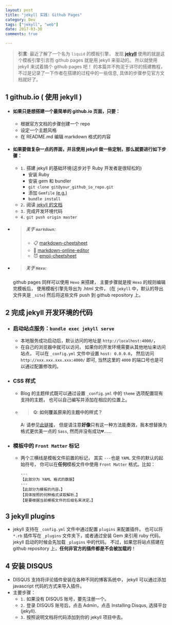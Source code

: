 ```yaml
---
layout: post
title: "jekyll 实践: Github Pages"
category: Dev
tags: ["jekyll", "web"]
date: 2017-03-30
comments: true

---
```


>**引言**:
最近了解了一个名为 `liquid` 的模板引擎，
发现 [**jekyll**](https://jekyllrb.com/) 使用的就是这个模板引擎引言而 github pages 就是用 jekyll 来驱动的。
所以就使用 jekyll 来试着搞个 github pages 吧！
的本篇并不拘泥于详尽的搭建教程，
不过是记录了一下作者在搭建的过程中的一些信息,
具体的步骤参见官方文档就好了。


## **1  github.io ( 使用 jekyll )**

- #### 如果只是想搭建一个最简单的 github.io 页面，只要：
    - 根据官方文档的步骤创建一个 repo
    - 设定一个主题风格
    - 在 README.md 编辑 markdown 格式的内容

- #### 如果要做复杂一点的界面，并且使用 jekyll 做一些定制，那么就要进行如下步骤：
    - ``1.`` 搭建 jekyll 的基础环境(这步对于 Ruby 开发者是很轻松的)
      - 安装 Ruby
      - 安装 gem 和 bundler
      - `git clone git@your_github_io_repo.git`
      - 添加 `Gemfile` [(e.g.)](https://github.com/mccg/mccg.github.io/blob/master/Gemfile)
      - `bundle install`
    - ``2.`` 阅读 [jekyll 的文档](https://jekyllrb.com/docs/home/)
    - ``3.`` 完成开发环境代码
    - ``4.`` `git push origin master`

- >##### 关于 `markdown`:
  >- :clipboard: [markdown-cheetsheet](https://github.com/adam-p/markdown-here/wiki/Markdown-Cheatsheet)
  >- :pencil: [markdown-online-editor](https://jbt.github.io/markdown-editor/)
  >- :smiling_imp:  [emoji-cheetsheet](https://www.webpagefx.com/tools/emoji-cheat-sheet/)

- >##### 关于 `Hexo`:
  github pages 同样可以使用 `Hexo` 来搭建，
  主要步骤就是按 `Hexo` 的规则编辑完模板后，
  使用模板引擎先导出为 .html 文件，
  (在 `jekyll` 中，默认的导出文件夹是 `_site`)
  然后将这些文件 push 到 github repository 上。

## **2 完成 jekyll 开发环境的代码**

- ### 启动站点服务：`bundle exec jekyll serve`
  - 本地服务成功启动后，默认访问的地址是 `http://localhost:4000/`，
  - 在自己的浏览器中就可以访问，
    如果你的开发环境需要从其他地址来访问站点，
    可以在 `_config.yml` 文件中设置 `host: 0.0.0.0`，
    然后访问 `http://xxx.xxx.xxx.xxx:4000/` 即可,
    当然这里的 `4000` 的端口号也是可以通过配置修改的。

- ### CSS 样式
  - Blog 的主题样式既可以通过设置 `_config.yml` 中的 `theme` 选项配置现有支持的主题，
    也可以自己编写并添加在相应的位置上。

  - >#### Q: 如何覆盖原来的主题中的样式？
    A: 请参见[此链接](http://stackoverflow.com/questions/41254582/overriding-css-on-github-pages-using-slate-theme)，
    但是请注意**好像**只有这一种方法能奏效，我本想替换为格式更优美一点的 `Sass`, 然而并没有成功:broken_heart:……

- ### 模板中的 `Front Matter` 标记
  - 两个三横线是模板文件前置的标记，
    其实 `---`也是 `YAML` 文件的默认的起始符号，
    你可以在**任何**模板文件中使用 `Front Matter` 格式。比如：
    ```
    ---
    【此部分为 YAML 格式的数据】
    ---
    【此部分为模板的内容。】
    【具体按照的何种格式读取解析，】
    【是要根据当前模板文件的后缀名来决定。】
    ```

## **3 jekyll plugins**

- jekyll 支持在 `_config.yml` 文件中通过配置 `plugins` 来配置插件。
  也可以将 `*.rb` 插件写在 `_plugins` 文件夹下，或者通过安装 Gem 来引用 ruby 代码，
  jekyll 启动的时候会先加载 `_plugins` 中的代码。
  不过，如果您将站点搭建在 github repository 上，**任何非官方的插件都是不会被加载的**！

## **4 安装 DISQUS**

- DISQUS 支持将评论插件安装在各种不同的博客系统中，
  jekyll 可以通过添加 javascript 代码的方式来导入插件。
- 主要步骤：
  - ``1.`` 如果没有 DISQUS 账号，要先注册一个。
  - ``2.`` 登录 DISQUS 账号后，点击 Admin，点击 Installing Disqus, 选择平台(jekyll).
  - ``3.`` 按照说明文档将代码添加到你的 jekyll 项目中去。

